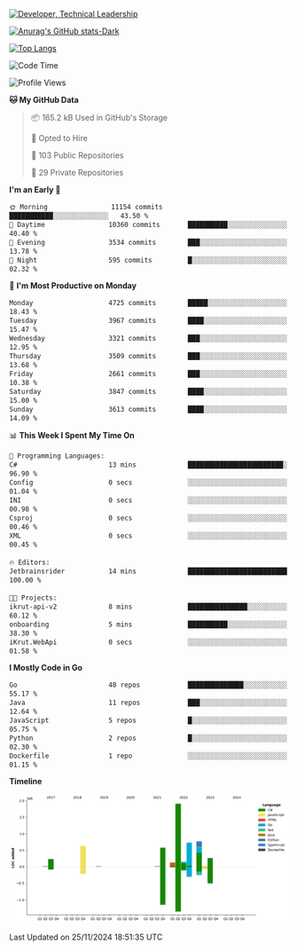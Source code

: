 <div>
  <a href="https://www.linkedin.com/in/arielpineiro/" target="_blank" rel="nofollow noopener noreferrer">
    <img src="https://img.shields.io/badge/-LinkedIn-%230077B5?style=for-the-badge&logo=linkedin&logoColor=white" alt="Developer, Technical Leadership" title="Ariel Piñeiro">
  </a>
</div>

[![Anurag's GitHub stats-Dark](https://github-readme-stats.vercel.app/api?username=arielsrv&show_icons=true&theme=dark#gh-dark-mode-only)](https://github.com/anuraghazra/github-readme-stats#gh-dark-mode-only)

[![Top Langs](https://github-readme-stats.vercel.app/api/top-langs/?username=arielsrv&layout=compact&langs_count=10&theme=dark#gh-dark-mode-only)](https://github.com/anuraghazra/github-readme-stats&theme=dark#gh-dark-mode-only)

<!--START_SECTION:waka-->
![Code Time](http://img.shields.io/badge/Code%20Time-1%2C107%20hrs%2035%20mins-blue)

![Profile Views](http://img.shields.io/badge/Profile%20Views-3-blue)

**🐱 My GitHub Data** 

> 📦 165.2 kB Used in GitHub's Storage 
 > 
> 💼 Opted to Hire
 > 
> 📜 103 Public Repositories 
 > 
> 🔑 29 Private Repositories 
 > 
**I'm an Early 🐤** 

```text
🌞 Morning                11154 commits       ███████████░░░░░░░░░░░░░░   43.50 % 
🌆 Daytime                10360 commits       ██████████░░░░░░░░░░░░░░░   40.40 % 
🌃 Evening                3534 commits        ███░░░░░░░░░░░░░░░░░░░░░░   13.78 % 
🌙 Night                  595 commits         █░░░░░░░░░░░░░░░░░░░░░░░░   02.32 % 
```
📅 **I'm Most Productive on Monday** 

```text
Monday                   4725 commits        █████░░░░░░░░░░░░░░░░░░░░   18.43 % 
Tuesday                  3967 commits        ████░░░░░░░░░░░░░░░░░░░░░   15.47 % 
Wednesday                3321 commits        ███░░░░░░░░░░░░░░░░░░░░░░   12.95 % 
Thursday                 3509 commits        ███░░░░░░░░░░░░░░░░░░░░░░   13.68 % 
Friday                   2661 commits        ███░░░░░░░░░░░░░░░░░░░░░░   10.38 % 
Saturday                 3847 commits        ████░░░░░░░░░░░░░░░░░░░░░   15.00 % 
Sunday                   3613 commits        ████░░░░░░░░░░░░░░░░░░░░░   14.09 % 
```


📊 **This Week I Spent My Time On** 

```text
💬 Programming Languages: 
C#                       13 mins             ████████████████████████░   96.90 % 
Config                   0 secs              ░░░░░░░░░░░░░░░░░░░░░░░░░   01.04 % 
INI                      0 secs              ░░░░░░░░░░░░░░░░░░░░░░░░░   00.98 % 
Csproj                   0 secs              ░░░░░░░░░░░░░░░░░░░░░░░░░   00.46 % 
XML                      0 secs              ░░░░░░░░░░░░░░░░░░░░░░░░░   00.45 % 

🔥 Editors: 
Jetbrainsrider           14 mins             █████████████████████████   100.00 % 

🐱‍💻 Projects: 
ikrut-api-v2             8 mins              ███████████████░░░░░░░░░░   60.12 % 
onboarding               5 mins              ██████████░░░░░░░░░░░░░░░   38.30 % 
iKrut.WebApi             0 secs              ░░░░░░░░░░░░░░░░░░░░░░░░░   01.58 % 
```

**I Mostly Code in Go** 

```text
Go                       48 repos            ██████████████░░░░░░░░░░░   55.17 % 
Java                     11 repos            ███░░░░░░░░░░░░░░░░░░░░░░   12.64 % 
JavaScript               5 repos             █░░░░░░░░░░░░░░░░░░░░░░░░   05.75 % 
Python                   2 repos             █░░░░░░░░░░░░░░░░░░░░░░░░   02.30 % 
Dockerfile               1 repo              ░░░░░░░░░░░░░░░░░░░░░░░░░   01.15 % 
```



**Timeline**

![Lines of Code chart](https://raw.githubusercontent.com/arielsrv/arielsrv/main/assets/bar_graph.png)


 Last Updated on 25/11/2024 18:51:35 UTC
<!--END_SECTION:waka-->
